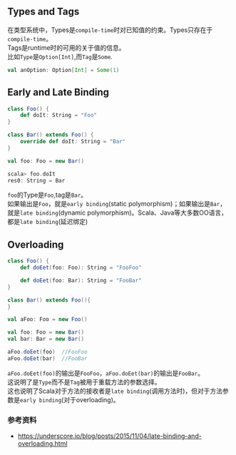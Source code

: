 ## Types and Tags
在类型系统中，Types是`compile-time`时对已知值的约束。Types只存在于`compile-time`。  
Tags是runtime时的可用的关于值的信息。  
比如`Type`是`Option[Int]`,而`Tag`是`Some`.
```Scala
val anOption: Option[Int] = Some(1)
```
## Early and Late Binding
```Scala
class Foo() {
    def doIt: String = "Foo"
}

class Bar() extends Foo() {
    override def doIt: String = "Bar"
}

val foo: Foo = new Bar()

scala> foo.doIt
res0: String = Bar
```
`foo`的Type是`Foo`,tag是`Bar`。  
如果输出是`Foo`，就是`early binding`(static polymorphism)；如果输出是`Bar`，就是`late binding`(dynamic polymorphism)。Scala、Java等大多数OO语言，都是`late binding`(延迟绑定)

## Overloading
```Scala
class Foo() {
    def doEet(foo: Foo): String = "FooFoo"

    def doEet(foo: Bar): String = "FooBar"
}

class Bar() extends Foo(){
}

val aFoo: Foo = new Foo()

val foo: Foo = new Bar()
val bar: Bar = new Bar()

aFoo.doEet(foo)  //FooFoo
aFoo.doEet(bar)  //FooBar
```
`aFoo.doEet(foo)`的输出是`FooFoo`，`aFoo.doEet(bar)`的输出是`FooBar`。  
这说明了是`Type`而不是`Tag`被用于重载方法的参数选择。  
这也说明了Scala对于方法的接收者是`late binding`(调用方法时)，但对于方法参数是`early binding`(对于overloading)。  

### 参考资料
 - <https://underscore.io/blog/posts/2015/11/04/late-binding-and-overloading.html>